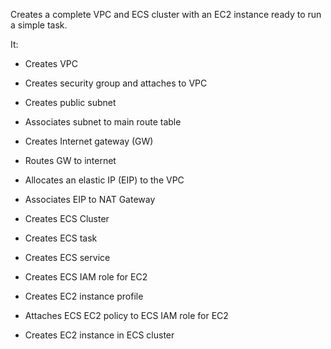 Creates a complete VPC and ECS cluster with an EC2 instance ready to run a simple task.

It:

- Creates VPC
- Creates security group and attaches to VPC
- Creates public subnet
- Associates subnet to main route table
- Creates Internet gateway (GW)
- Routes GW to internet
- Allocates an elastic IP (EIP) to the VPC
- Associates EIP to NAT Gateway


- Creates ECS Cluster
- Creates ECS task
- Creates ECS service
- Creates ECS IAM role for EC2
- Creates EC2 instance profile
- Attaches ECS EC2 policy to ECS IAM role for EC2
- Creates EC2 instance in ECS cluster
